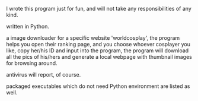 I wrote this program just for fun, and will not take any responsibilities of any kind.

written in Python.

a image downloader for a specific website 'worldcosplay', the program helps you open their ranking page, and you choose whoever cosplayer you like, copy her/his ID and input into the program, the program will download all the pics of his/hers and generate a local webpage with thumbnail images for browsing around.

antivirus will report, of course.

packaged executables which do not need Python environment are listed as well.
